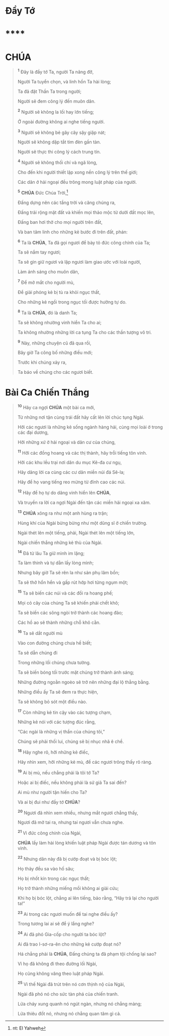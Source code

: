 # Đầy Tớ

# ****

# CHÚA

> <sup><b>1</b></sup> Đây là đầy tớ Ta, người Ta nâng đỡ,
>
> Người Ta tuyển chọn, và linh hồn Ta hài lòng;
>
> Ta đã đặt Thần Ta trong người;
>
> Người sẽ đem công lý đến muôn dân.
>
> <sup><b>2</b></sup> Người sẽ không la lối hay lớn tiếng;
>
> Ở ngoài đường không ai nghe tiếng người.
>
> <sup><b>3</b></sup> Người sẽ không bẻ gãy cây sậy giập nát;
>
> Người sẽ không dập tắt tim đèn gần tàn.
>
> Người sẽ thực thi công lý cách trung tín.
>
> <sup><b>4</b></sup> Người sẽ không thối chí và ngã lòng,
>
> Cho đến khi người thiết lập xong nền công lý trên thế giới;
>
> Các dân ở hải ngoại đều trông mong luật pháp của người.
>
> <sup><b>5</b></sup> **CHÚA** Đức Chúa Trời,[^1-c41e5cfa-09a5-4c80-b5fd-acc5da4af50d]
>
> Đấng dựng nên các tầng trời và căng chúng ra,
>
> Đấng trải rộng mặt đất và khiến mọi thảo mộc từ dưới đất mọc lên,
>
> Đấng ban hơi thở cho mọi người trên đất,
>
> Và ban tâm linh cho những kẻ bước đi trên đất, phán:
>
> <sup><b>6</b></sup> Ta là **CHÚA**, Ta đã gọi ngươi để bày tỏ đức công chính của Ta;
>
> Ta sẽ nắm tay ngươi;
>
> Ta sẽ gìn giữ ngươi và lập ngươi làm giao ước với loài người,
>
> Làm ánh sáng cho muôn dân,
>
> <sup><b>7</b></sup> Để mở mắt cho người mù,
>
> Để giải phóng kẻ bị tù ra khỏi ngục thất,
>
> Cho những kẻ ngồi trong ngục tối được hưởng tự do.
>
> <sup><b>8</b></sup> Ta là **CHÚA**, đó là danh Ta;
>
> Ta sẽ không nhường vinh hiển Ta cho ai;
>
> Ta không nhường những lời ca tụng Ta cho các thần tượng vô tri.
>
> <sup><b>9</b></sup> Này, những chuyện cũ đã qua rồi,
>
> Bây giờ Ta công bố những điều mới;
>
> Trước khi chúng xảy ra,
>
> Ta báo về chúng cho các ngươi biết.

# Bài Ca Chiến Thắng

> <sup><b>10</b></sup> Hãy ca ngợi **CHÚA** một bài ca mới,
>
> Từ những nơi tận cùng trái đất hãy cất lên lời chúc tụng Ngài.
>
> Hỡi các ngươi là những kẻ sống ngành hàng hải, cùng mọi loài ở trong các đại dương,
>
> Hỡi những xứ ở hải ngoại và dân cư của chúng,
>
> <sup><b>11</b></sup> Hỡi các đồng hoang và các thị thành, hãy trỗi tiếng tôn vinh.
>
> Hỡi các khu lều trại nơi dân du mục Kê-đa cư ngụ,
>
> Hãy dâng lời ca cùng các cư dân miền núi đá Sê-la;
>
> Hãy để họ vang tiếng reo mừng từ đỉnh cao các núi.
>
> <sup><b>12</b></sup> Hãy để họ tự do dâng vinh hiển lên **CHÚA**,
>
> Và truyền ra lời ca ngợi Ngài đến tận các miền hải ngoại xa xăm.
>
> <sup><b>13</b></sup> **CHÚA** xông ra như một anh hùng ra trận;
>
> Hùng khí của Ngài bừng bừng như một dũng sĩ ở chiến trường.
>
> Ngài thét lên một tiếng, phải, Ngài thét lên một tiếng lớn,
>
> Ngài chiến thắng những kẻ thù của Ngài.
>
> <sup><b>14</b></sup> Đã từ lâu Ta giữ mình im lặng;
>
> Ta làm thinh và tự dằn lấy lòng mình;
>
> Nhưng bây giờ Ta sẽ rên la như sản phụ lâm bồn;
>
> Ta sẽ thở hổn hển và gấp rút hớp hơi từng ngụm một;
>
> <sup><b>15</b></sup> Ta sẽ biến các núi và các đồi ra hoang phế;
>
> Mọi cỏ cây của chúng Ta sẽ khiến phải chết khô;
>
> Ta sẽ biến các sông ngòi trở thành các hoang đảo;
>
> Các hồ ao sẽ thành những chỗ khô cằn.
>
> <sup><b>16</b></sup> Ta sẽ dắt người mù
>
> Vào con đường chúng chưa hề biết;
>
> Ta sẽ dẫn chúng đi
>
> Trong những lối chúng chưa tường.
>
> Ta sẽ biến bóng tối trước mặt chúng trở thành ánh sáng;
>
> Những đường ngoằn ngoèo sẽ trở nên những đại lộ thẳng bằng.
>
> Những điều ấy Ta sẽ đem ra thực hiện,
>
> Ta sẽ không bỏ sót một điều nào.
>
> <sup><b>17</b></sup> Còn những kẻ tin cậy vào các tượng chạm,
>
> Những kẻ nói với các tượng đúc rằng,
>
> “Các ngài là những vị thần của chúng tôi,”
>
> Chúng sẽ phải thối lui, chúng sẽ bị nhục nhã ê chề.
>
> <sup><b>18</b></sup> Hãy nghe rõ, hỡi những kẻ điếc,
>
> Hãy nhìn xem, hỡi những kẻ mù, để các ngươi trông thấy rõ ràng.
>
> <sup><b>19</b></sup> Ai bị mù, nếu chẳng phải là tôi tớ Ta?
>
> Hoặc ai bị điếc, nếu không phải là sứ giả Ta sai đến?
>
> Ai mù như người tận hiến cho Ta?
>
> Và ai bị đui như đầy tớ **CHÚA**?
>
> <sup><b>20</b></sup> Ngươi đã nhìn xem nhiều, nhưng mắt ngươi chẳng thấy,
>
> Ngươi đã mở tai ra, nhưng tai ngươi vẫn chưa nghe.
>
> <sup><b>21</b></sup> Vì đức công chính của Ngài,
>
> **CHÚA** lấy làm hài lòng khiến luật pháp Ngài được tán dương và tôn vinh.
>
> <sup><b>22</b></sup> Nhưng dân này đã bị cướp đoạt và bị bóc lột;
>
> Họ thảy đều sa vào hố sâu;
>
> Họ bị nhốt kín trong các ngục thất;
>
> Họ trở thành những miếng mồi không ai giải cứu;
>
> Khi họ bị bóc lột, chẳng ai lên tiếng, bảo rằng, “Hãy trả lại cho người ta!”
>
> <sup><b>23</b></sup> Ai trong các ngươi muốn để tai nghe điều ấy?
>
> Trong tương lai ai sẽ để ý lắng nghe?
>
> <sup><b>24</b></sup> Ai đã phó Gia-cốp cho người ta bóc lột?
>
> Ai đã trao I-sơ-ra-ên cho những kẻ cướp đoạt nó?
>
> Há chẳng phải là **CHÚA**, Đấng chúng ta đã phạm tội chống lại sao?
>
> Vì họ đã không đi theo đường lối Ngài,
>
> Họ cũng không vâng theo luật pháp Ngài.
>
> <sup><b>25</b></sup> Vì thế Ngài đã trút trên nó cơn thịnh nộ của Ngài,
>
> Ngài đã phó nó cho sức tàn phá của chiến tranh.
>
> Lửa cháy xung quanh nó ngút ngàn, nhưng nó chẳng màng;
>
> Lửa thiêu đốt nó, nhưng nó chẳng quan tâm gì cả.

[^1-c41e5cfa-09a5-4c80-b5fd-acc5da4af50d]: nt: El Yahweh